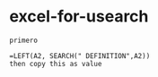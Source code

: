 # excel-for-usearch
````
primero 

=LEFT(A2, SEARCH(" DEFINITION",A2))
then copy this as value
````
